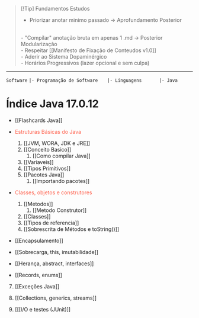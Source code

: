 
> [!Tip] Fundamentos Estudos
> - Priorizar anotar minimo passado -> Aprofundamento Posterior
> <br>
> - "Compilar" anotação bruta em apenas 1 .md -> Posterior Modularização
> <br>
> - Respeitar [[Manifesto de Fixação de Conteudos v1.0]]
> <br>
> - Aderir ao Sistema Dopaminérgico
> <br>
> - Horários Progressivos (lazer opcional e sem culpa)

---
`Software`
`|- Programação de Software`
`   |- Linguagens`
`      |- Java`

# Índice Java 17.0.12

-  [[Flashcards Java]]

-  <span style="color: #FF5F4B;">Estruturas Básicas do Java</span>
	1. [[JVM, WORA, JDK e JRE]]
	2. [[Conceito Basico]]
		1. [[Como compilar Java]]
	3. [[Variaveis]]
	4. [[Tipos Primitivos]]
	5. [[Pacotes Java]]
		1. [[Importando pacotes]]

-  <span style="color: #FF5F4B;">Classes, objetos e construtores</span>
	1. [[Metodos]]
		1. [[Metodo Construtor]]
	2. [[Classes]]
	3. [[Tipos de referencia]]
	4. [[Sobrescrita de Métodos e toString()]]

 - [[Encapsulamento]]

 - [[Sobrecarga, this, imutabilidade]]

- [[Herança, abstract, interfaces]]

-  [[Records, enums]]

7. [[Exceções Java]]

8. [[Collections, generics, streams]]

9. [[[I/O e testes (JUnit)]]
